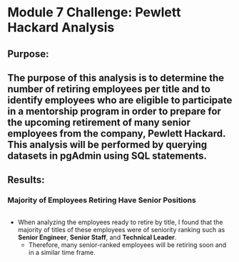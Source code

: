 # Module 7 Challenge: Pewlett Hackard Analysis

## Purpose:
The purpose of this analysis is to determine the number of retiring employees per title and to identify employees who are eligible to participate in a mentorship program in order to prepare for the upcoming retirement of many senior employees from the company, Pewlett Hackard. This analysis will be performed by querying datasets in pgAdmin using SQL statements.
---
## Results:

### Majority of Employees Retiring Have Senior Positions
![]()
- When analyzing the employees ready to retire by title, I found that the majority of titles of these employees were of seniority ranking such as **Senior Engineer**, **Senior Staff**, and **Technical Leader**.
    - Therefore, many senior-ranked employees will be retiring soon and in a similar time frame.

###
![]()
- 

